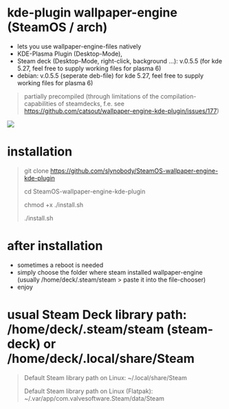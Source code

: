# kde-plugin wallpaper-engine (SteamOS / arch)

* lets you use wallpaper-engine-files natively 
* KDE-Plasma Plugin (Desktop-Mode),
* Steam deck (Desktop-Mode, right-click, background ...): v.0.5.5 (for kde 5.27, feel free to supply working files for plasma 6)
* debian: v.0.5.5 (seperate deb-file) for kde 5.27, feel free to supply working files for plasma 6)

> partially precompiled (through limitations of the compilation-capabilities of steamdecks, f.e. see https://github.com/catsout/wallpaper-engine-kde-plugin/issues/177)

<img src="https://images.pling.com/img/00/00/78/78/79/2160403/screenshot-20240602-192228.png"/>

# installation

> git clone https://github.com/slynobody/SteamOS-wallpaper-engine-kde-plugin
> 
> cd SteamOS-wallpaper-engine-kde-plugin
>
> chmod +x ./install.sh
>
> ./install.sh

# after installation
* sometimes a reboot is needed
* simply choose the folder where steam installed wallpaper-engine (usually /home/deck/.steam/steam > paste it into the file-chooser)
* enjoy

# usual Steam Deck library path: /home/deck/.steam/steam (steam-deck) or /home/deck/.local/share/Steam
> 
> Default Steam library path on Linux: ~/.local/share/Steam
> 
> Default Steam library path on Linux (Flatpak): ~/.var/app/com.valvesoftware.Steam/data/Steam
